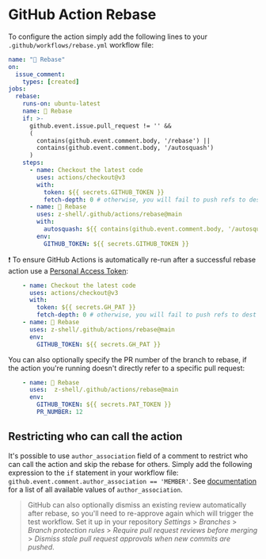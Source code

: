 # GitHub Action Rebase

To configure the action simply add the following lines to your `.github/workflows/rebase.yml` workflow file:

```YAML
name: "🔁 Rebase"
on:
  issue_comment:
    types: [created]
jobs:
  rebase:
    runs-on: ubuntu-latest
    name: 🔁 Rebase
    if: >-
      github.event.issue.pull_request != '' &&
      (
        contains(github.event.comment.body, '/rebase') ||
        contains(github.event.comment.body, '/autosquash')
      )
    steps:
      - name: Checkout the latest code
        uses: actions/checkout@v3
        with:
          token: ${{ secrets.GITHUB_TOKEN }}
          fetch-depth: 0 # otherwise, you will fail to push refs to dest repo
      - name: 🔁 Rebase
        uses: z-shell/.github/actions/rebase@main
        with:
          autosquash: ${{ contains(github.event.comment.body, '/autosquash') || contains(github.event.comment.body, '/rebase-autosquash') }}
        env:
          GITHUB_TOKEN: ${{ secrets.GITHUB_TOKEN }}
```

:exclamation: To ensure GitHub Actions is automatically re-run after a successful rebase action use a [Personal Access Token](https://docs.github.com/en/free-pro-team@latest/github/authenticating-to-github/creating-a-personal-access-token):

```YAML
    - name: Checkout the latest code
      uses: actions/checkout@v3
      with:
        token: ${{ secrets.GH_PAT }}
        fetch-depth: 0 # otherwise, you will fail to push refs to dest repo
    - name: 🔁 Rebase
      uses: z-shell/.github/actions/rebase@main
      env:
        GITHUB_TOKEN: ${{ secrets.GH_PAT }}
```

You can also optionally specify the PR number of the branch to rebase, if the action you're running doesn't directly refer to a specific pull request:

```YAML
    - name: 🔁 Rebase
      uses:  z-shell/.github/actions/rebase@main
      env:
        GITHUB_TOKEN: ${{ secrets.PAT_TOKEN }}
        PR_NUMBER: 12
```

## Restricting who can call the action

It's possible to use `author_association` field of a comment to restrict who can call the action and skip the rebase for others. Simply add the following expression to the `if` statement in your workflow file: `github.event.comment.author_association == 'MEMBER'`. See [documentation](https://developer.github.com/v4/enum/commentauthorassociation/) for a list of all available values of `author_association`.

> GitHub can also optionally dismiss an existing review automatically after rebase, so you'll need to re-approve again which will trigger the test workflow.
> Set it up in your repository _Settings_ > _Branches_ > _Branch protection rules_ > _Require pull request reviews before merging_ > _Dismiss stale pull request approvals when new commits are pushed_.
